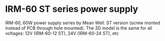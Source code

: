 # IRM-60 ST series power supply

IRM-60, 60W power supply series by Mean Well. ST version (screw monted instead of PCB through hole mounted). The 3D model is the same for all voltages: 12V (IRM-60-12 ST),  24V (IRM-60-24 ST), etc